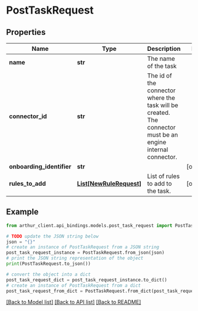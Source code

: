 # PostTaskRequest


## Properties

Name | Type | Description | Notes
------------ | ------------- | ------------- | -------------
**name** | **str** | The name of the task | 
**connector_id** | **str** | The id of the connector where the task will be created. The connector must be an engine internal connector. | 
**onboarding_identifier** | **str** |  | [optional] 
**rules_to_add** | [**List[NewRuleRequest]**](NewRuleRequest.md) | List of rules to add to the task. | [optional] 

## Example

```python
from arthur_client.api_bindings.models.post_task_request import PostTaskRequest

# TODO update the JSON string below
json = "{}"
# create an instance of PostTaskRequest from a JSON string
post_task_request_instance = PostTaskRequest.from_json(json)
# print the JSON string representation of the object
print(PostTaskRequest.to_json())

# convert the object into a dict
post_task_request_dict = post_task_request_instance.to_dict()
# create an instance of PostTaskRequest from a dict
post_task_request_from_dict = PostTaskRequest.from_dict(post_task_request_dict)
```
[[Back to Model list]](../README.md#documentation-for-models) [[Back to API list]](../README.md#documentation-for-api-endpoints) [[Back to README]](../README.md)


